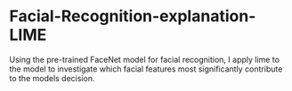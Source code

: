 # Facial-Recognition-explanation-LIME
Using the pre-trained FaceNet model for facial recognition, I apply lime to the model to investigate which facial features most significantly contribute to the models decision.
